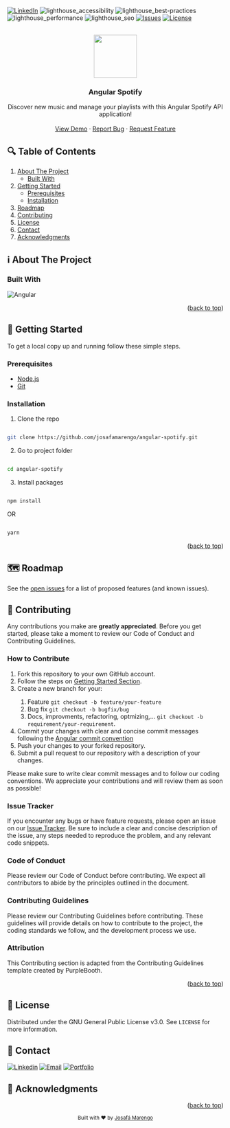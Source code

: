 <a name="readme-top"></a>

[![LinkedIn][linkedin-shield]][linkedin-url]
![lighthouse_accessibility](https://user-images.githubusercontent.com/88048411/225086013-43ed6dd1-be6d-4255-bac5-fdbe222758af.svg)
![lighthouse_best-practices](https://user-images.githubusercontent.com/88048411/225086019-1d6ec29f-5526-45bc-bbf9-1f934ab4aa83.svg)
![lighthouse_performance](https://user-images.githubusercontent.com/88048411/225086021-d6aa94a4-b502-4558-b0b4-aa0b54cf1e3c.svg)
![lighthouse_seo](https://user-images.githubusercontent.com/88048411/225086026-ce237e67-5653-41b1-8adb-84ab32dd53d3.svg)
[![Issues][issues-shield]][issues-url]
[![License][license-shield]][license-url]


  <br />
<div align="center">
  <img src="https://www.freepnglogos.com/uploads/spotify-logo-png/spotify-download-logo-30.png" width="100"/>

  <h3 align="center">Angular Spotify</h3>

  <p align="center">
    Discover new music and manage your playlists with this Angular Spotify API application!
    <br />
    <br />
    <a href="https://radinho.netlify.app/">View Demo</a>
    ·
    <a href="https://github.com/josafamarengo/angular-spotify/issues">Report Bug</a>
    ·
    <a href="https://github.com/josafamarengo/angular-spotify/issues">Request Feature</a>
  </p>

</div>

## 🔍 Table of Contents
  <ol>
    <li>
      <a href="#about-the-project">About The Project</a>
      <ul>
        <li><a href="#built-with">Built With</a></li>
      </ul>
    </li>
    <li>
      <a href="#getting-started">Getting Started</a>
      <ul>
        <li><a href="#prerequisites">Prerequisites</a></li>
        <li><a href="#installation">Installation</a></li>
      </ul>
    </li>
    <li><a href="#roadmap">Roadmap</a></li>
    <li><a href="#contributing">Contributing</a></li>
    <li><a href="#license">License</a></li>
    <li><a href="#contact">Contact</a></li>
    <li><a href="#acknowledgments">Acknowledgments</a></li>
  </ol>

<a name="about-the-project"></a>
## ℹ️ About The Project


### Built With

![Angular][Angular]

<p align="right">(<a href="#readme-top">back to top</a>)</p>

<a name="getting-started"></a>
## 🚀 Getting Started

To get a local copy up and running follow these simple steps.

### Prerequisites

- [Node.js](https://nodejs.org/en/)
- [Git](https://git-scm.com/)


### Installation

1. Clone the repo

```bash

git clone https://github.com/josafamarengo/angular-spotify.git

```

2. Go to project folder

```bash

cd angular-spotify

```

3. Install packages

```bash

npm install

```

OR

```bash

yarn

```

<p align="right">(<a href="#readme-top">back to top</a>)</p>

<a name="roadmap"></a>
## 🗺️ Roadmap

See the [open issues](https://github.com/josafamarengo/skill-assessments/issues) for a list of proposed features (and known issues).

<a name="contributing"></a>
## 👥 Contributing

Any contributions you make are **greatly appreciated**. Before you get started, please take a moment to review our Code of Conduct and Contributing Guidelines.

### How to Contribute

<ol>
  <li>Fork this repository to your own GitHub account.</li>
  <li>Follow the steps on <a href="#getting-started">Getting Started Section</a>.</li>
  <li>Create a new branch for your:</li>
    <ol>
      <li>Feature <code>git checkout -b feature/your-feature</code></li>
      <li>Bug fix <code>git checkout -b bugfix/bug</code></li>
      <li>Docs, improvments, refactoring, optmizing,... <code>git checkout -b requirement/your-requirement</code>.</li>
    </ol>
  <!-- <li>Make your changes and ensure they pass the tests by running <code>npm test</code> or <code>yarn test</code>.</li> -->
  <li>Commit your changes with clear and concise commit messages following the <a href="https://github.com/angular/angular.js/blob/master/DEVELOPERS.md#-git-commit-guidelines">Angular commit convention</a></li>
  <li>Push your changes to your forked repository.</li>
  <li>Submit a pull request to our repository with a description of your changes.</li>
</ol>

Please make sure to write clear commit messages and to follow our coding conventions. We appreciate your contributions and will review them as soon as possible!


### Issue Tracker

If you encounter any bugs or have feature requests, please open an issue on our [Issue Tracker][issues-url]. Be sure to include a clear and concise description of the issue, any steps needed to reproduce the problem, and any relevant code snippets.

### Code of Conduct

Please review our Code of Conduct before contributing. We expect all contributors to abide by the principles outlined in the document.

### Contributing Guidelines

Please review our Contributing Guidelines before contributing. These guidelines will provide details on how to contribute to the project, the coding standards we follow, and the development process we use.

### Attribution

This Contributing section is adapted from the Contributing Guidelines template created by PurpleBooth.


<p align="right">(<a href="#readme-top">back to top</a>)</p>

<a name="license"></a>
## 📜 License

Distributed under the GNU General Public License v3.0. See `LICENSE` for more information.

<a name="contact"></a>
## 📧 Contact

[![Linkedin][linkedin-shield]][linkedin-url]
[![Email][email-shield]][email-url]
[![Portfolio][site-shield]][site-url]

<a name="acknowledgments"></a>
## 🙏 Acknowledgments

<p align="right">(<a href="#readme-top">back to top</a>)</p>

<div align="center">
  <sub>Built with ❤︎ by <a href="https://josafa.com.br">Josafá Marengo</a>
</div>

<!-- MARKDOWN LINKS & IMAGES -->
<!-- https://www.markdownguide.org/basic-syntax/#reference-style-links -->

<!-- REPO LINK -->
[repo-url]: https://github.com/josafamarengo/angular-spotify
[issues-url]: https://github.com/josafamarengo/angular-spotify/issues

[contributors-shield]: https://img.shields.io/github/contributors/josafamarengo/skill-assessments.svg?style=flat
[contributors-url]: https://github.com/josafamarengo/skill-assessments/graphs/contributors
[forks-shield]: https://img.shields.io/github/forks/josafamarengo/skill-assessments.svg?style=flat
[forks-url]: https://github.com/josafamarengo/skill-assessments/network/members
[stars-shield]: https://img.shields.io/github/stars/josafamarengo/skill-assessments.svg?style=flat
[stars-url]: https://github.com/josafamarengo/skill-assessments/stargazers
[issues-shield]: https://img.shields.io/github/issues/josafamarengo/skill-assessments.svg?style=flat
[issues-url]: https://github.com/josafamarengo/skill-assessments/issues
[license-shield]: https://img.shields.io/badge/License-GPL%20v3-blue.svg
[license-url]: https://github.com/josafamarengo/skill-assessments/blob/main/LICENSE.md

<!-- SOCIAL LINKS -->
[linkedin-shield]: https://img.shields.io/badge/LinkedIn-0077B5?style=flat&logo=linkedin&logoColor=white
[linkedin-url]: https://linkedin.com/in/josafamarengo

[email-shield]: https://img.shields.io/badge/Gmail-D14836?style=flat&logo=gmail&logoColor=white
[email-url]: https://josafa.com.br/#contact

[site-shield]: https://img.shields.io/badge/website-000000?style=flat&logo=Google-chrome&logoColor=white
[site-url]: https://josafa.com.br


<!-- LANGUAGES -->
[AWS]: https://img.shields.io/badge/Amazon_AWS-22272e?style=for-the-badge&logo=amazonaws&logoColor=white
[Next]: https://img.shields.io/badge/next.js-22272e?style=for-the-badge&logo=nextdotjs&logoColor=white
[React]: https://img.shields.io/badge/React-22272e?style=for-the-badge&logo=react&logoColor=61DAFB
[Native]: https://img.shields.io/badge/React_Native-22272e?style=for-the-badge&logo=react&logoColor=61DAFB
[Typescript]: https://img.shields.io/badge/Typescript-22272e?style=for-the-badge&logo=typescript&logoColor=61DAFB
[Javascript]: https://img.shields.io/badge/Javascript-22272e?style=for-the-badge&logo=javascript&logoColor=61DAFB
[Kotlin]: https://img.shields.io/badge/Kotlin-22272e?&style=for-the-badge&logo=kotlin&logoColor=white
[Angular]: https://img.shields.io/badge/Angular-22272e?style=for-the-badge&logo=angular&logoColor=white
[Python]: https://img.shields.io/badge/Python-22272e?style=for-the-badge&logo=python&logoColor=white  
[Tailwind]: https://img.shields.io/badge/Tailwindcss-22272e?style=for-the-badge&logo=tailwindcss&logoColor=white
